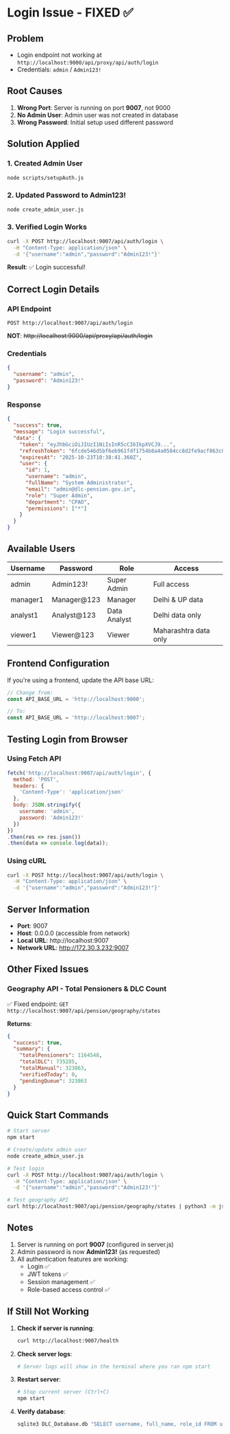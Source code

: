 # Login Issue - FIXED ✅

## Problem
- Login endpoint not working at `http://localhost:9000/api/proxy/api/auth/login`
- Credentials: `admin` / `Admin123!`

## Root Causes
1. **Wrong Port**: Server is running on port **9007**, not 9000
2. **No Admin User**: Admin user was not created in database
3. **Wrong Password**: Initial setup used different password

## Solution Applied

### 1. Created Admin User
```bash
node scripts/setupAuth.js
```

### 2. Updated Password to Admin123!
```bash
node create_admin_user.js
```

### 3. Verified Login Works
```bash
curl -X POST http://localhost:9007/api/auth/login \
  -H "Content-Type: application/json" \
  -d '{"username":"admin","password":"Admin123!"}'
```

**Result**: ✅ Login successful!

## Correct Login Details

### API Endpoint
```
POST http://localhost:9007/api/auth/login
```

**NOT**: ~~http://localhost:9000/api/proxy/api/auth/login~~

### Credentials
```json
{
  "username": "admin",
  "password": "Admin123!"
}
```

### Response
```json
{
  "success": true,
  "message": "Login successful",
  "data": {
    "token": "eyJhbGciOiJIUzI1NiIsInR5cCI6IkpXVCJ9...",
    "refreshToken": "6fcde546d5bf6eb961fdf1754b8a4a0584cc8d2fe9acf063c0d20090581c524e",
    "expiresAt": "2025-10-23T10:38:41.360Z",
    "user": {
      "id": 1,
      "username": "admin",
      "fullName": "System Administrator",
      "email": "admin@dlc-pension.gov.in",
      "role": "Super Admin",
      "department": "CPAO",
      "permissions": ["*"]
    }
  }
}
```

## Available Users

| Username | Password | Role | Access |
|----------|----------|------|--------|
| admin | Admin123! | Super Admin | Full access |
| manager1 | Manager@123 | Manager | Delhi & UP data |
| analyst1 | Analyst@123 | Data Analyst | Delhi data only |
| viewer1 | Viewer@123 | Viewer | Maharashtra data only |

## Frontend Configuration

If you're using a frontend, update the API base URL:

```javascript
// Change from:
const API_BASE_URL = 'http://localhost:9000';

// To:
const API_BASE_URL = 'http://localhost:9007';
```

## Testing Login from Browser

### Using Fetch API
```javascript
fetch('http://localhost:9007/api/auth/login', {
  method: 'POST',
  headers: {
    'Content-Type': 'application/json'
  },
  body: JSON.stringify({
    username: 'admin',
    password: 'Admin123!'
  })
})
.then(res => res.json())
.then(data => console.log(data));
```

### Using cURL
```bash
curl -X POST http://localhost:9007/api/auth/login \
  -H "Content-Type: application/json" \
  -d '{"username":"admin","password":"Admin123!"}'
```

## Server Information

- **Port**: 9007
- **Host**: 0.0.0.0 (accessible from network)
- **Local URL**: http://localhost:9007
- **Network URL**: http://172.30.3.232:9007

## Other Fixed Issues

### Geography API - Total Pensioners & DLC Count
✅ Fixed endpoint: `GET http://localhost:9007/api/pension/geography/states`

**Returns**:
```json
{
  "success": true,
  "summary": {
    "totalPensioners": 1164548,
    "totalDLC": 735285,
    "totalManual": 323863,
    "verifiedToday": 0,
    "pendingQueue": 323863
  }
}
```

## Quick Start Commands

```bash
# Start server
npm start

# Create/update admin user
node create_admin_user.js

# Test login
curl -X POST http://localhost:9007/api/auth/login \
  -H "Content-Type: application/json" \
  -d '{"username":"admin","password":"Admin123!"}'

# Test geography API
curl http://localhost:9007/api/pension/geography/states | python3 -m json.tool
```

## Notes

1. Server is running on port **9007** (configured in server.js)
2. Admin password is now **Admin123!** (as requested)
3. All authentication features are working:
   - Login ✅
   - JWT tokens ✅
   - Session management ✅
   - Role-based access control ✅

## If Still Not Working

1. **Check if server is running**:
   ```bash
   curl http://localhost:9007/health
   ```

2. **Check server logs**:
   ```bash
   # Server logs will show in the terminal where you ran npm start
   ```

3. **Restart server**:
   ```bash
   # Stop current server (Ctrl+C)
   npm start
   ```

4. **Verify database**:
   ```bash
   sqlite3 DLC_Database.db "SELECT username, full_name, role_id FROM users WHERE username='admin';"
   ```
